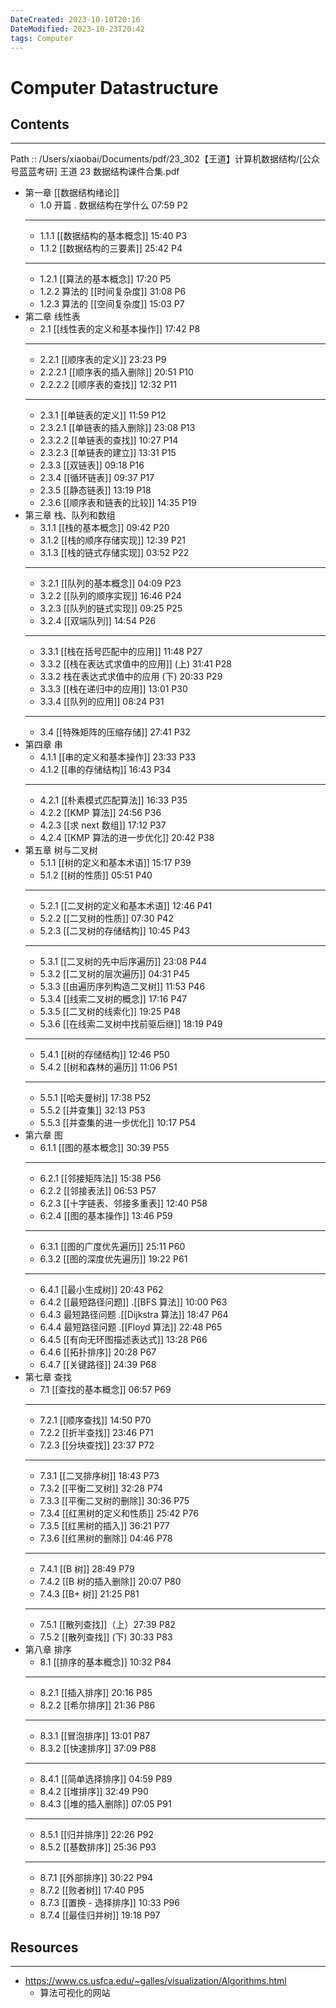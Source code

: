```yaml
---
DateCreated: 2023-10-10T20:16
DateModified: 2023-10-23T20:42
tags: Computer
---
```

# Computer Datastructure

## Contents
---

Path :: /Users/xiaobai/Documents/pdf/23_302【王道】计算机数据结构/[公众号蓝蓝考研] 王道 23 数据结构课件合集.pdf

- 第一章 [[数据结构绪论]]
  - 1.0 开篇 \. 数据结构在学什么 07:59 P2
  - ---
  - 1.1.1 [[数据结构的基本概念]] 15:40 P3
  - 1.1.2 [[数据结构的三要素]] 25:42 P4
  - ---
  - 1.2.1 [[算法的基本概念]] 17:20 P5
  - 1.2.2 算法的 [[时间复杂度]] 31:08 P6
  - 1.2.3 算法的 [[空间复杂度]] 15:03 P7
- 第二章 线性表
  - 2.1 [[线性表的定义和基本操作]] 17:42 P8
  - ---
  - 2.2.1 [[顺序表的定义]] 23:23 P9
  - 2.2.2.1 [[顺序表的插入删除]] 20:51 P10
  - 2.2.2.2 [[顺序表的查找]] 12:32 P11
  - ---
  - 2.3.1 [[单链表的定义]] 11:59 P12
  - 2.3.2\.1 [[单链表的插入删除]] 23:08 P13
  - 2.3.2.2 [[单链表的查找]] 10:27 P14
  - 2.3.2.3 [[单链表的建立]] 13:31 P15
  - 2.3.3 [[双链表]] 09:18 P16
  - 2.3.4 [[循环链表]] 09:37 P17
  - 2.3.5 [[静态链表]] 13:19 P18
  - 2.3.6 [[顺序表和链表的比较]] 14:35 P19
- 第三章 栈、队列和数组
  - 3.1.1 [[栈的基本概念]] 09:42 P20
  - 3.1.2 [[栈的顺序存储实现]] 12:39 P21
  - 3.1.3 [[栈的链式存储实现]] 03:52 P22
  - ---
  - 3.2.1 [[队列的基本概念]] 04:09 P23
  - 3.2.2 [[队列的顺序实现]] 16:46 P24
  - 3.2.3 [[队列的链式实现]] 09:25 P25
  - 3.2.4 [[双端队列]] 14:54 P26
  - ---
  - 3.3.1 [[栈在括号匹配中的应用]] 11:48 P27
  - 3.3.2 [[栈在表达式求值中的应用]] (上) 31:41 P28
  - 3.3.2 栈在表达式求值中的应用 (下) 20:33 P29
  - 3.3.3 [[栈在递归中的应用]] 13:01 P30
  - 3.3.4 [[队列的应用]] 08:24 P31
  - ---
  - 3.4 [[特殊矩阵的压缩存储]] 27:41 P32
- 第四章 串
  - 4.1\.1 [[串的定义和基本操作]] 23:33 P33
  - 4.1\.2 [[串的存储结构]] 16:43 P34
  - ---
  - 4.2\.1 [[朴素模式匹配算法]] 16:33 P35
  - 4.2\.2 [[KMP 算法]] 24:56 P36
  - 4.2\.3 [[求 next 数组]] 17:12 P37
  - 4.2\.4 [[KMP 算法的进一步优化]] 20:42 P38
- 第五章 树与二叉树
  - 5.1.1 [[树的定义和基本术语]] 15:17 P39
  - 5.1.2 [[树的性质]] 05:51 P40
  - ---
  - 5.2\.1 [[二叉树的定义和基本术语]] 12:46 P41
  - 5.2\.2 [[二叉树的性质]] 07:30 P42
  - 5.2\.3 [[二叉树的存储结构]] 10:45 P43
  - ---
  - 5.3\.1 [[二叉树的先中后序遍历]] 23:08 P44
  - 5.3\.2 [[二叉树的层次遍历]] 04:31 P45
  - 5.3\.3 [[由遍历序列构造二叉树]] 11:53 P46
  - 5.3\.4 [[线索二叉树的概念]] 17:16 P47
  - 5.3\.5 [[二叉树的线索化]] 19:25 P48
  - 5.3\.6 [[在线索二叉树中找前驱后继]] 18:19 P49
  - ---
  - 5.4\.1 [[树的存储结构]] 12:46 P50
  - 5.4\.2 [[树和森林的遍历]] 11:06 P51
  - ---
  - 5.5\.1 [[哈夫曼树]] 17:38 P52
  - 5.5\.2 [[并查集]] 32:13 P53
  - 5.5\.3 [[并查集的进一步优化]] 10:17 P54
- 第六章 图
  - 6.1\.1 [[图的基本概念]] 30:39 P55
  - ---
  - 6.2\.1 [[邻接矩阵法]] 15:38 P56
  - 6.2\.2 [[邻接表法]] 06:53 P57
  - 6.2\.3 [[十字链表、邻接多重表]] 12:40 P58
  - 6.2\.4 [[图的基本操作]] 13:46 P59
  - ---
  - 6.3\.1 [[图的广度优先遍历]] 25:11 P60
  - 6.3\.2 [[图的深度优先遍历]] 19:22 P61
  - ---
  - 6.4\.1 [[最小生成树]] 20:43 P62
  - 6.4\.2 [[最短路径问题]] \.[[BFS 算法]] 10:00 P63
  - 6.4\.3 最短路径问题 \.[[Dijkstra 算法]] 18:47 P64
  - 6.4\.4 最短路径问题 \.[[Floyd 算法]] 22:48 P65
  - 6.4\.5 [[有向无环图描述表达式]] 13:28 P66
  - 6.4\.6 [[拓扑排序]] 20:28 P67
  - 6.4\.7 [[关键路径]] 24:39 P68
- 第七章 查找
  - 7.1 [[查找的基本概念]] 06:57 P69
  - ---
  - 7.2\.1 [[顺序查找]] 14:50 P70
  - 7.2\.2 [[折半查找]] 23:46 P71
  - 7.2\.3 [[分块查找]] 23:37 P72
  - ---
  - 7.3\.1 [[二叉排序树]] 18:43 P73
  - 7.3\.2 [[平衡二叉树]] 32:28 P74
  - 7.3\.3 [[平衡二叉树的删除]] 30:36 P75
  - 7.3\.4 [[红黑树的定义和性质]] 25:42 P76
  - 7.3\.5 [[红黑树的插入]] 36:21 P77
  - 7.3\.6 [[红黑树的删除]] 04:46 P78
  - ---
  - 7.4\.1 [[B 树]] 28:49 P79
  - 7.4\.2 [[B 树的插入删除]] 20:07 P80
  - 7.4\.3 [[B+ 树]] 21:25 P81
  - ---
  - 7.5\.1 [[散列查找]]（上）27:39 P82
  - 7.5\.2 [[散列查找]] (下) 30:33 P83
- 第八章 排序
  - 8.1 [[排序的基本概念]] 10:32 P84
  - ---
  - 8.2\.1 [[插入排序]] 20:16 P85
  - 8.2\.2 [[希尔排序]] 21:36 P86
  - ---
  - 8.3\.1 [[冒泡排序]] 13:01 P87
  - 8.3\.2 [[快速排序]] 37:09 P88
  - ---
  - 8.4\.1 [[简单选择排序]] 04:59 P89
  - 8.4\.2 [[堆排序]] 32:49 P90
  - 8.4\.3 [[堆的插入删除]] 07:05 P91
  - ---
  - 8.5\.1 [[归并排序]] 22:26 P92
  - 8.5\.2 [[基数排序]] 25:36 P93
  - ---
  - 8.7\.1 [[外部排序]] 30:22 P94
  - 8.7\.2 [[败者树]] 17:40 P95
  - 8.7\.3 [[置换 - 选择排序]] 10:33 P96
  - 8.7\.4 [[最佳归并树]] 19:18 P97

## Resources
---
- https://www.cs.usfca.edu/~galles/visualization/Algorithms.html
  - 算法可视化的网站
